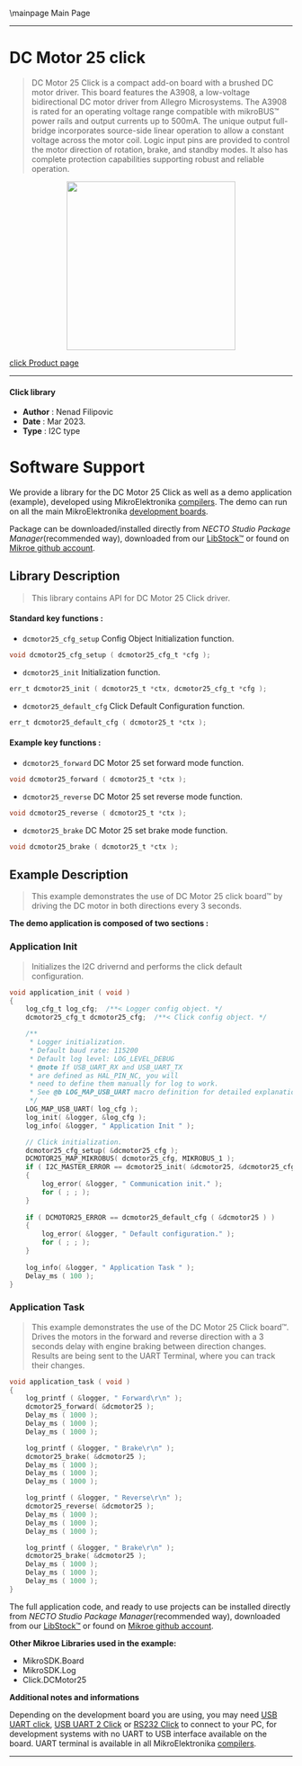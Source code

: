\mainpage Main Page

---
# DC Motor 25 click

> DC Motor 25 Click is a compact add-on board with a brushed DC motor driver. 
> This board features the A3908, a low-voltage bidirectional DC motor driver from Allegro Microsystems. 
> The A3908 is rated for an operating voltage range compatible with mikroBUS™ power rails and 
> output currents up to 500mA. The unique output full-bridge incorporates source-side linear operation 
> to allow a constant voltage across the motor coil. Logic input pins are provided 
> to control the motor direction of rotation, brake, and standby modes. 
> It also has complete protection capabilities supporting robust and reliable operation.

<p align="center">
  <img src="https://download.mikroe.com/images/click_for_ide/dcmotor25_click.png" height=300px>
</p>

[click Product page](https://www.mikroe.com/dc-motor-25-click)

---


#### Click library

- **Author**        : Nenad Filipovic
- **Date**          : Mar 2023.
- **Type**          : I2C type


# Software Support

We provide a library for the DC Motor 25 Click
as well as a demo application (example), developed using MikroElektronika
[compilers](https://www.mikroe.com/necto-studio).
The demo can run on all the main MikroElektronika [development boards](https://www.mikroe.com/development-boards).

Package can be downloaded/installed directly from *NECTO Studio Package Manager*(recommended way), downloaded from our [LibStock&trade;](https://libstock.mikroe.com) or found on [Mikroe github account](https://github.com/MikroElektronika/mikrosdk_click_v2/tree/master/clicks).

## Library Description

> This library contains API for DC Motor 25 Click driver.

#### Standard key functions :

- `dcmotor25_cfg_setup` Config Object Initialization function.
```c
void dcmotor25_cfg_setup ( dcmotor25_cfg_t *cfg );
```

- `dcmotor25_init` Initialization function.
```c
err_t dcmotor25_init ( dcmotor25_t *ctx, dcmotor25_cfg_t *cfg );
```

- `dcmotor25_default_cfg` Click Default Configuration function.
```c
err_t dcmotor25_default_cfg ( dcmotor25_t *ctx );
```

#### Example key functions :

- `dcmotor25_forward` DC Motor 25 set forward mode function.
```c
void dcmotor25_forward ( dcmotor25_t *ctx );
```

- `dcmotor25_reverse` DC Motor 25 set reverse mode function.
```c
void dcmotor25_reverse ( dcmotor25_t *ctx );
```

- `dcmotor25_brake` DC Motor 25 set brake mode function.
```c
void dcmotor25_brake ( dcmotor25_t *ctx );
```

## Example Description

> This example demonstrates the use of DC Motor 25 click board™ 
> by driving the DC motor in both directions every 3 seconds.

**The demo application is composed of two sections :**

### Application Init

> Initializes the I2C drivernd and performs the click default configuration.

```c
void application_init ( void ) 
{
    log_cfg_t log_cfg;  /**< Logger config object. */
    dcmotor25_cfg_t dcmotor25_cfg;  /**< Click config object. */

    /** 
     * Logger initialization.
     * Default baud rate: 115200
     * Default log level: LOG_LEVEL_DEBUG
     * @note If USB_UART_RX and USB_UART_TX 
     * are defined as HAL_PIN_NC, you will 
     * need to define them manually for log to work. 
     * See @b LOG_MAP_USB_UART macro definition for detailed explanation.
     */
    LOG_MAP_USB_UART( log_cfg );
    log_init( &logger, &log_cfg );
    log_info( &logger, " Application Init " );

    // Click initialization.
    dcmotor25_cfg_setup( &dcmotor25_cfg );
    DCMOTOR25_MAP_MIKROBUS( dcmotor25_cfg, MIKROBUS_1 );
    if ( I2C_MASTER_ERROR == dcmotor25_init( &dcmotor25, &dcmotor25_cfg ) ) 
    {
        log_error( &logger, " Communication init." );
        for ( ; ; );
    }
    
    if ( DCMOTOR25_ERROR == dcmotor25_default_cfg ( &dcmotor25 ) )
    {
        log_error( &logger, " Default configuration." );
        for ( ; ; );
    }
    
    log_info( &logger, " Application Task " );
    Delay_ms ( 100 );
}
```

### Application Task

> This example demonstrates the use of the DC Motor 25 Click board™.
> Drives the motors in the forward and reverse direction 
> with a 3 seconds delay with engine braking between direction changes.
> Results are being sent to the UART Terminal, where you can track their changes.

```c
void application_task ( void ) 
{
    log_printf ( &logger, " Forward\r\n" );
    dcmotor25_forward( &dcmotor25 );
    Delay_ms ( 1000 );
    Delay_ms ( 1000 );
    Delay_ms ( 1000 );

    log_printf ( &logger, " Brake\r\n" );
    dcmotor25_brake( &dcmotor25 );
    Delay_ms ( 1000 );
    Delay_ms ( 1000 );
    Delay_ms ( 1000 );

    log_printf ( &logger, " Reverse\r\n" );
    dcmotor25_reverse( &dcmotor25 );
    Delay_ms ( 1000 );
    Delay_ms ( 1000 );
    Delay_ms ( 1000 );

    log_printf ( &logger, " Brake\r\n" );
    dcmotor25_brake( &dcmotor25 );
    Delay_ms ( 1000 );
    Delay_ms ( 1000 );
    Delay_ms ( 1000 );
}
```

The full application code, and ready to use projects can be installed directly from *NECTO Studio Package Manager*(recommended way), downloaded from our [LibStock&trade;](https://libstock.mikroe.com) or found on [Mikroe github account](https://github.com/MikroElektronika/mikrosdk_click_v2/tree/master/clicks).

**Other Mikroe Libraries used in the example:**

- MikroSDK.Board
- MikroSDK.Log
- Click.DCMotor25

**Additional notes and informations**

Depending on the development board you are using, you may need
[USB UART click](https://www.mikroe.com/usb-uart-click),
[USB UART 2 Click](https://www.mikroe.com/usb-uart-2-click) or
[RS232 Click](https://www.mikroe.com/rs232-click) to connect to your PC, for
development systems with no UART to USB interface available on the board. UART
terminal is available in all MikroElektronika
[compilers](https://shop.mikroe.com/compilers).

---
